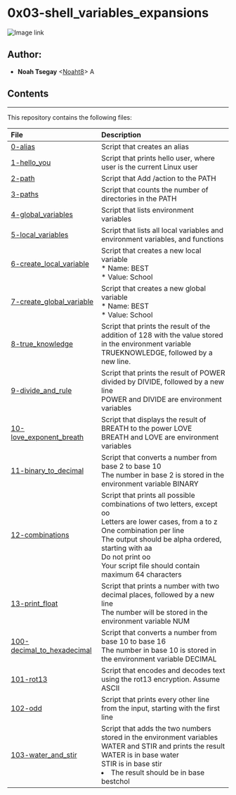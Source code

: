 # 0x03-shell_variables_expansions   

![Image link](https://miro.medium.com/v2/resize:fit:1100/format:webp/1*F20fM4cjs0LqvbaZ8BN2oA.jpeg)

## Author:
* **Noah Tsegay** <[Noaht8](https://github.com/Noaht8)>  &#65;



## Contents
___

This repository contains the following files:

|File| Description|
|:---------|:---------|
|[0-alias](0-alias)| Script that creates an alias|
|[1-hello_you](1-hello_you)| Script that prints hello user, where user is the current Linux user|
|[2-path](2-path)| Script that Add /action to the PATH|
|[3-paths](3-paths)| Script that counts the number of directories in the PATH|
|[4-global_variables](4-global_variables)| Script that lists environment variables|
|[5-local_variables](5-local_variables)| Script that lists all local variables and environment variables, and functions|
|[6-create_local_variable](6-create_local_variable)| Script that creates a new local variable<br>* Name: BEST<br>* Value: School|
|[7-create_global_variable](7-create_global_variable)| Script  that creates a new global variable<br>* Name: BEST<br>* Value: School|
|[8-true_knowledge](8-true_knowledge)| Script that prints the result of the addition of 128 with the value stored in the environment variable TRUEKNOWLEDGE, followed by a new line.|
|[9-divide_and_rule](9-divide_and_rule)| Script that prints the result of POWER divided by DIVIDE, followed by a new line<br>POWER and DIVIDE are environment variables|
|[10-love_exponent_breath](10-love_exponent_breath)| Script that displays the result of BREATH to the power LOVE<br>BREATH and LOVE are environment variables|
|[11-binary_to_decimal](11-binary_to_decimal)| Script that converts a number from base 2 to base 10<br>The number in base 2 is stored in the environment variable BINARY|
|[12-combinations](12-combinations)| Script that prints all possible combinations of two letters, except oo<br>Letters are lower cases, from a to z<br>One combination per line<br>The output should be alpha ordered, starting with aa<br>Do not print oo<br>Your script file should contain maximum 64 characters|
|[13-print_float](13-print_float)| Script that prints a number with two decimal places, followed by a new line<br>The number will be stored in the environment variable NUM|
|[100-decimal_to_hexadecimal](100-decimal_to_hexadecimal)| Script that converts a number from base 10 to base 16<br>The number in base 10 is stored in the environment variable DECIMAL|
|[101-rot13](101-rot13)| Script that encodes and decodes text using the rot13 encryption. Assume ASCII|
|[102-odd](102-odd)| Script that prints every other line from the input, starting with the first line|
|[103-water_and_stir](103-water_and_stir)| Script that adds the two numbers stored in the environment variables WATER and STIR and prints the result<br>WATER is in base water<br>STIR is in base stir<br><li>The result should be in base bestchol|



